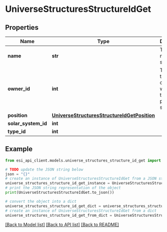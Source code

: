 # UniverseStructuresStructureIdGet


## Properties

Name | Type | Description | Notes
------------ | ------------- | ------------- | -------------
**name** | **str** | The full name of the structure | 
**owner_id** | **int** | The ID of the corporation who owns this particular structure | 
**position** | [**UniverseStructuresStructureIdGetPosition**](UniverseStructuresStructureIdGetPosition.md) |  | [optional] 
**solar_system_id** | **int** |  | 
**type_id** | **int** |  | [optional] 

## Example

```python
from esi_api_client.models.universe_structures_structure_id_get import UniverseStructuresStructureIdGet

# TODO update the JSON string below
json = "{}"
# create an instance of UniverseStructuresStructureIdGet from a JSON string
universe_structures_structure_id_get_instance = UniverseStructuresStructureIdGet.from_json(json)
# print the JSON string representation of the object
print(UniverseStructuresStructureIdGet.to_json())

# convert the object into a dict
universe_structures_structure_id_get_dict = universe_structures_structure_id_get_instance.to_dict()
# create an instance of UniverseStructuresStructureIdGet from a dict
universe_structures_structure_id_get_from_dict = UniverseStructuresStructureIdGet.from_dict(universe_structures_structure_id_get_dict)
```
[[Back to Model list]](../README.md#documentation-for-models) [[Back to API list]](../README.md#documentation-for-api-endpoints) [[Back to README]](../README.md)


